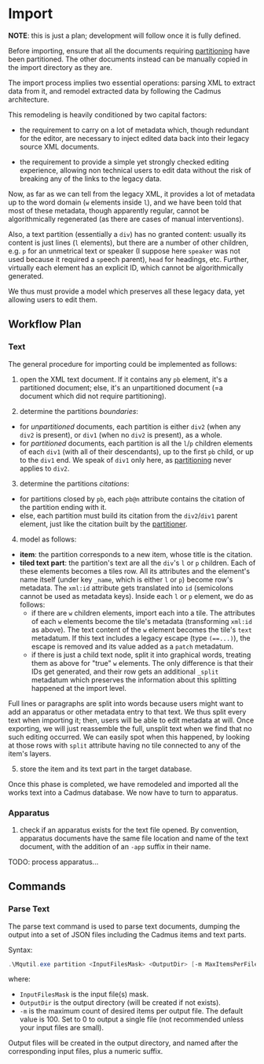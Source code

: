 # Import

**NOTE**: this is just a plan; development will follow once it is fully defined.

Before importing, ensure that all the documents requiring [partitioning](partition.md) have been partitioned. The other documents instead can be manually copied in the import directory as they are.

The import process implies two essential operations: parsing XML to extract data from it, and remodel extracted data by following the Cadmus architecture.

This remodeling is heavily conditioned by two capital factors:

- the requirement to carry on a lot of metadata which, though redundant for the editor, are necessary to inject edited data back into their legacy source XML documents.

- the requirement to provide a simple yet strongly checked editing experience, allowing non technical users to edit data without the risk of breaking any of the links to the legacy data.

Now, as far as we can tell from the legacy XML, it provides a lot of metadata up to the word domain (`w` elements inside `l`), and we have been told that most of these metadata, though apparently regular, cannot be algorithmically regenerated (as there are cases of manual interventions).

Also, a text partition (essentially a `div`) has no granted content: usually its content is just lines (`l` elements), but there are a number of other children, e.g. `p` for an unmetrical text or speaker (I suppose here `speaker` was not used because it required a `sp`eech parent), `head` for headings, etc. Further, virtually each element has an explicit ID, which cannot be algorithmically generated.

We thus must provide a model which preserves all these legacy data, yet allowing users to edit them.

## Workflow Plan

### Text

The general procedure for importing could be implemented as follows:

1. open the XML text document. If it contains any `pb` element, it's a partitioned document; else, it's an unpartitioned document (=a document which did not require partitioning).

2. determine the partitions *boundaries*:

- for *unpartitioned* documents, each partition is either `div2` (when any `div2` is present), or `div1` (when no `div2` is present), as a whole.
- for *partitioned* documents, each partition is all the `l`/`p` children elements of each `div1` (with all of their descendants), up to the first `pb` child, or up to the `div1` end. We speak of `div1` only here, as [partitioning](partition.md) never applies to `div2`.

3. determine the partitions *citations*:

- for partitions closed by `pb`, each `pb@n` attribute contains the citation of the partition ending with it.
- else, each partition must build its citation from the `div2`/`div1` parent element, just like the citation built by the [partitioner](partition.md).

4. model as follows:

- **item**: the partition corresponds to a new item, whose title is the citation.
- **tiled text part**: the partition's text are all the `div`'s `l` or `p` children. Each of these elements becomes a tiles row. All its attributes and the element's name itself (under key `_name`, which is either `l` or `p`) become row's metadata. The `xml:id` attribute gets translated into `id` (semicolons cannot be used as metadata keys). Inside each `l` or `p` element, we do as follows:
  - if there are `w` children elements, import each into a tile. The attributes of each `w` elements become the tile's metadata (transforming `xml:id` as above). The text content of the `w` element becomes the tile's `text` metadatum. If this text includes a legacy escape (type `(==...)`), the escape is removed and its value added as a `patch` metadatum.
  - if there is just a child text node, split it into graphical words, treating them as above for "true" `w` elements. The only difference is that their IDs get generated, and their row gets an additional `_split` metadatum which preserves the information about this splitting happened at the import level.

Full lines or paragraphs are split into words because users might want to add an apparatus or other metadata entry to that text. We thus split every text when importing it; then, users will be able to edit metadata at will. Once exporting, we will just reassemble the full, unsplit text when we find that no such editing occurred. We can easily spot when this happened, by looking at those rows with `split` attribute having no tile connected to any of the item's layers.

5. store the item and its text part in the target database.

Once this phase is completed, we have remodeled and imported all the works text into a Cadmus database. We now have to turn to apparatus.

### Apparatus

1. check if an apparatus exists for the text file opened. By convention, apparatus documents have the same file location and name of the text document, with the addition of an `-app` suffix in their name.

TODO: process apparatus...

## Commands

### Parse Text

The parse text command is used to parse text documents, dumping the output into a set of JSON files including the Cadmus items and text parts.

Syntax:

```ps1
.\Mqutil.exe partition <InputFilesMask> <OutputDir> [-m MaxItemsPerFile]
```

where:

- `InputFilesMask` is the input file(s) mask.
- `OutputDir` is the output directory (will be created if not exists).
- `-m` is the maximum count of desired items per output file. The default value is 100. Set to 0 to output a single file (not recommended unless your input files are small).

Output files will be created in the output directory, and named after the corresponding input files, plus a numeric suffix.
